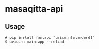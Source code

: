 # masaqitta-api

## Usage

```
# pip install fastapi "uvicorn[standard]"
$ uvicorn main:app --reload
```
